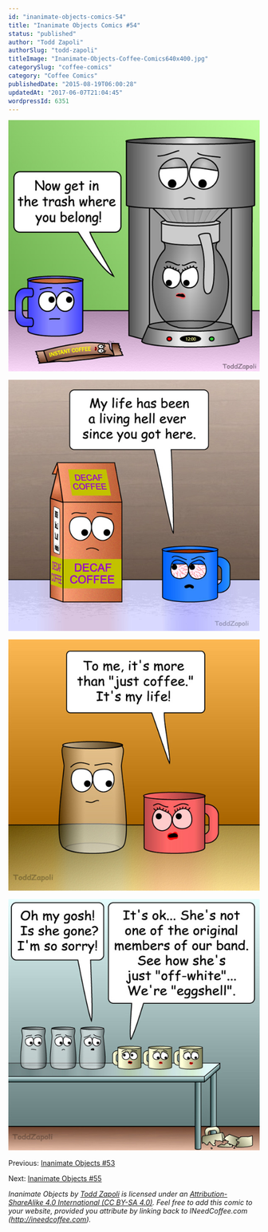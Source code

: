 ```yaml
---
id: "inanimate-objects-comics-54"
title: "Inanimate Objects Comics #54"
status: "published"
author: "Todd Zapoli"
authorSlug: "todd-zapoli"
titleImage: "Inanimate-Objects-Coffee-Comics640x400.jpg"
categorySlug: "coffee-comics"
category: "Coffee Comics"
publishedDate: "2015-08-19T06:00:28"
updatedAt: "2017-06-07T21:04:45"
wordpressId: 6351
---
```


![Get in the trash](201501-Get-in-the-trash.jpg)

![Living hell](201502-Living-hell.jpg)

![It's my life](201503-Its-my-life.jpg)

![eggshell](201504-eggshell.jpg)

Previous: [Inanimate Objects #53](/inanimate-objects-comics-53/)

Next: [Inanimate Objects #55](/inanimate-objects-comics-55/)

*Inanimate Objects by [Todd Zapoli](/) is licensed under an [Attribution-ShareAlike 4.0 International (CC BY-SA 4.0)](https://creativecommons.org/licenses/by-sa/4.0/). Feel free to add this comic to your website, provided you attribute by linking back to INeedCoffee.com (http://ineedcoffee.com).*
